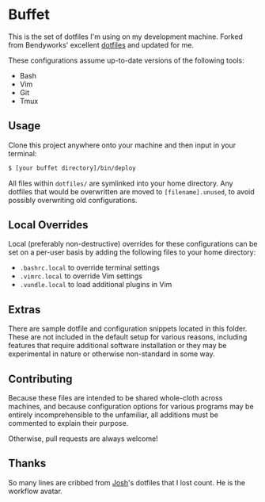 # Buffet

This is the set of dotfiles I'm using on my development machine. Forked from
Bendyworks' excellent [dotfiles](https://github.com/bendyworks/buffet) and
updated for me.

These configurations assume up-to-date versions of the following tools:
- Bash
- Vim
- Git
- Tmux

## Usage

Clone this project anywhere onto your machine and then input in your terminal:

```sh
$ [your buffet directory]/bin/deploy
```

All files within `dotfiles/` are symlinked into your home directory. Any
dotfiles that would be overwritten are moved to `[filename].unused`, to avoid
possibly overwriting old configurations.

## Local Overrides

Local (preferably non-destructive) overrides for these configurations can be
set on a per-user basis by adding the following files to your home directory:

- `.bashrc.local` to override terminal settings
- `.vimrc.local` to override Vim settings
- `.vundle.local` to load additional plugins in Vim

## Extras

There are sample dotfile and configuration snippets located in this folder.
These are not included in the default setup for various reasons, including
features that require additional software installation or they may be experimental
in nature or otherwise non-standard in some way.

## Contributing

Because these files are intended to be shared whole-cloth across machines,
and because configuration options for various programs may be entirely
incomprehensible to the unfamiliar, all additions must be commented to
explain their purpose.

Otherwise, pull requests are always welcome!

## Thanks

So many lines are cribbed from [Josh][2]'s dotfiles that I lost count. He is
the workflow avatar.

[2]: https://github.com/losingkeys
